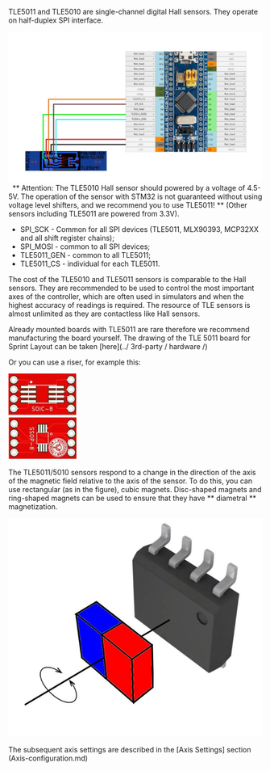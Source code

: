TLE5011 and TLE5010 are single-channel digital Hall sensors. They operate on half-duplex SPI interface.

![](../images/A1.1.jpg)
 
** Attention: The TLE5010 Hall sensor should powered by a voltage of 4.5-5V. The operation of the sensor with STM32 is not guaranteed without using voltage level shifters, and we recommend you to use TLE5011! ** (Other sensors including TLE5011 are powered from 3.3V).

* SPI_SCK - Common for all SPI devices (TLE5011, MLX90393, MCP32XX and all shift register chains);
* SPI_MOSI - common to all SPI devices;
* TLE5011_GEN - common to all TLE5011;
* TLE5011_CS - individual for each TLE5011.

The cost of the TLE5010 and TLE5011 sensors is comparable to the Hall sensors. They are recommended to be used to control the most important axes of the controller, which are often used in simulators and when the highest accuracy of readings is required. The resource of TLE sensors is almost unlimited as they are contactless like Hall sensors.

Already mounted boards with TLE5011 are rare therefore we recommend manufacturing the board yourself. The drawing of the TLE 5011 board for Sprint Layout can be taken [here](../ 3rd-party / hardware /)

Or you can use a riser, for example this:

![](../images/SO-8.jpg)

The TLE5011/5010 sensors respond to a change in the direction of the axis of the magnetic field relative to the axis of the sensor. To do this, you can use rectangular (as in the figure), cubic magnets. Disc-shaped magnets and ring-shaped magnets can be used to ensure that they have ** diametral ** magnetization.

![](../images/A1.1.1.jpg)

The subsequent axis settings are described in the [Axis Settings] section (Axis-configuration.md)